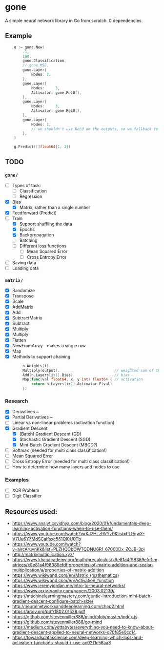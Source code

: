 # gone

A simple neural network library in Go from scratch. 0 dependencies.

## Example

```go
	g := gone.New(
		.1,
		100,
		gone.Classification,
		// gone.MSE,
		gone.Layer{
			Nodes: 2,
		},
		gone.Layer{
			Nodes:     3,
			Activator: gone.ReLU(),
		},
		gone.Layer{
			Nodes:     3,
			Activator: gone.ReLU(),
		},
		gone.Layer{
			Nodes: 1,
			// we shouldn't use ReLU on the outputs, so we fallback to Id
		},
	)

	g.Predict([]float64{1, 2})
```

## TODO

### `gone/`

- [ ] Types of task:
  - [ ] Classification
  - [ ] Regression
- [x] Bias
  - [x] Matrix, rather than a single number
- [x] Feedforward (Predict)
- [ ] Train
  - [x] Support shuffling the data
  - [x] Epochs
  - [x] Backpropagation
  - [ ] Batching
  - [ ] Different loss functions
    - [ ] Mean Squared Error
    - [ ] Cross Entropy Error
- [ ] Saving data
- [ ] Loading data

### `matrix/`

- [x] Randomize
- [x] Transpose
- [x] Scale
- [x] AddMatrix
- [x] Add
- [x] SubtractMatrix
- [x] Subtract
- [x] Multiply
- [x] Multiply
- [x] Flatten
- [x] NewFromArray - makes a single row
- [x] Map
- [x] Methods to support chaining

```go
	    n.Weights[i].
		Multiply(output).                         // weighted sum of the previous layer)
		Add(n.Layers[i+1].Bias).                  // bias
		Map(func(val float64, x, y int) float64 { // activation
			return n.Layers[i+1].Activator.F(val)
		})
```

### Research

- [x] Derivatives ~
- [x] Partial Derivatives ~
- [ ] Linear vs non-linear problems (activation function)
- [x] Gradient Descent
  - [x] (Batch) Gradient Descent (GD)
  - [x] Stochastic Gradient Descent (SGD)
  - [x] Mini-Batch Gradient Descent (MBGD?)
- [ ] Softmax (needed for multi class classification!)
- [ ] Mean Squared Error
- [ ] Cross Entropy Error (needed for multi class classification!)
- [ ] How to determine how many layers and nodes to use

### Examples

- [ ] XOR Problem
- [ ] Digit Classifier

## Resources used:

- https://www.analyticsvidhya.com/blog/2020/01/fundamentals-deep-learning-activation-functions-when-to-use-them/
- https://www.youtube.com/watch?v=XJ7HLz9VYz0&list=PLRqwX-V7Uu6Y7MdSCaIfsxc561QI0U0Tb
- https://www.youtube.com/watch?v=aircAruvnKk&list=PLZHQObOWTQDNU6R1_67000Dx_ZCJB-3pi
- http://matrixmultiplication.xyz/
- https://www.khanacademy.org/math/precalculus/x9e81a4f98389efdf:matrices/x9e81a4f98389efdf:properties-of-matrix-addition-and-scalar-multiplication/a/properties-of-matrix-addition
- https://www.wikiwand.com/en/Matrix_(mathematics)
- https://www.wikiwand.com/en/Activation_function
- https://www.jeremyjordan.me/intro-to-neural-networks/
- https://www.arxiv-vanity.com/papers/2003.02139/
- https://machinelearningmastery.com/gentle-introduction-mini-batch-gradient-descent-configure-batch-size/
- http://neuralnetworksanddeeplearning.com/chap2.html
- https://arxiv.org/pdf/1802.01528.pdf
- https://github.com/stevenmiller888/mind/blob/master/index.js
- https://github.com/stevenmiller888/go-mind
- https://medium.com/yottabytes/everything-you-need-to-know-about-gradient-descent-applied-to-neural-networks-d70f85e0cc14
- https://towardsdatascience.com/deep-learning-which-loss-and-activation-functions-should-i-use-ac02f1c56aa8
